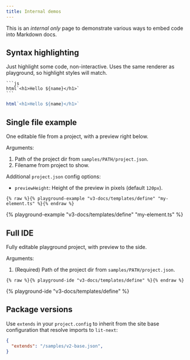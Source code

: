 ```yaml
---
title: Internal demos
---
```


This is an _internal only_ page to demonstrate various ways to embed code into
Markdown docs.

## Syntax highlighting

Just highlight some code, non-interactive. Uses the same renderer as playground,
so highlight styles will match.

````
```js
html`<h1>Hello ${name}</h1>`
```
````

```js
html`<h1>Hello ${name}</h1>`
```

## Single file example

One editable file from a project, with a preview right below.

Arguments:
1. Path of the project dir from `samples/PATH/project.json`.
2. Filename from project to show.

Additional `project.json` config options:
- `previewHeight`: Height of the preview in pixels (default `120px`).

```
{% raw %}{% playground-example "v3-docs/templates/define" "my-element.ts" %}{% endraw %}
```

{% playground-example "v3-docs/templates/define" "my-element.ts" %}

## Full IDE

Fully editable playground project, with preview to the side.

Arguments:
1. (Required) Path of the project dir from `samples/PATH/project.json`.

```
{% raw %}{% playground-ide "v3-docs/templates/define" %}{% endraw %}
```

{% playground-ide "v3-docs/templates/define" %}

## Package versions

Use `extends` in your `project.config` to inherit from the site base
configuration that resolve imports to `lit-next`:

```json
{
  "extends": "/samples/v2-base.json",
}
```